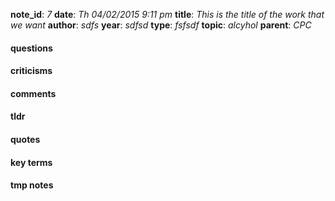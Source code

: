 **note_id**: *7*
**date**: *Th 04/02/2015 9:11 pm*
**title**: *This is the title of the work that we want*
**author**: *sdfs*
**year**: *sdfsd*
**type**: *fsfsdf*
**topic**: *alcyhol*
**parent**: *CPC*


#### questions

#### criticisms

#### comments

#### tldr

#### quotes

#### key terms

#### tmp notes